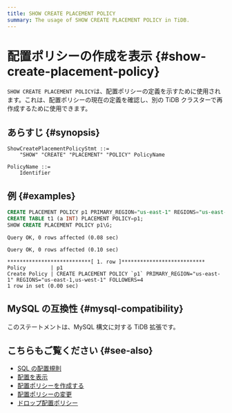 ```yaml
---
title: SHOW CREATE PLACEMENT POLICY
summary: The usage of SHOW CREATE PLACEMENT POLICY in TiDB.
---
```


# 配置ポリシーの作成を表示 {#show-create-placement-policy}

`SHOW CREATE PLACEMENT POLICY`は、配置ポリシーの定義を示すために使用されます。これは、配置ポリシーの現在の定義を確認し、別の TiDB クラスターで再作成するために使用できます。

## あらすじ {#synopsis}

```ebnf+diagram
ShowCreatePlacementPolicyStmt ::=
    "SHOW" "CREATE" "PLACEMENT" "POLICY" PolicyName

PolicyName ::=
    Identifier
```

## 例 {#examples}


```sql
CREATE PLACEMENT POLICY p1 PRIMARY_REGION="us-east-1" REGIONS="us-east-1,us-west-1" FOLLOWERS=4;
CREATE TABLE t1 (a INT) PLACEMENT POLICY=p1;
SHOW CREATE PLACEMENT POLICY p1\G;
```

```
Query OK, 0 rows affected (0.08 sec)

Query OK, 0 rows affected (0.10 sec)

***************************[ 1. row ]***************************
Policy        | p1
Create Policy | CREATE PLACEMENT POLICY `p1` PRIMARY_REGION="us-east-1" REGIONS="us-east-1,us-west-1" FOLLOWERS=4
1 row in set (0.00 sec)
```

## MySQL の互換性 {#mysql-compatibility}

このステートメントは、MySQL 構文に対する TiDB 拡張です。

## こちらもご覧ください {#see-also}

-   [SQL の配置規則](/placement-rules-in-sql.md)
-   [配置を表示](/sql-statements/sql-statement-show-placement.md)
-   [配置ポリシーを作成する](/sql-statements/sql-statement-create-placement-policy.md)
-   [配置ポリシーの変更](/sql-statements/sql-statement-alter-placement-policy.md)
-   [ドロップ配置ポリシー](/sql-statements/sql-statement-drop-placement-policy.md)
